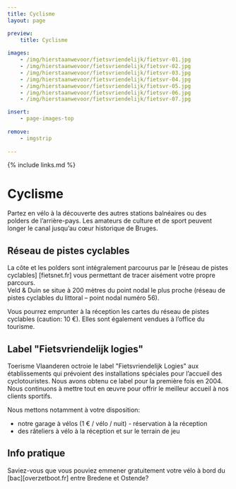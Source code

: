 ```yaml
---
title: Cyclisme
layout: page

preview:
    title: Cyclisme
    
images:
    - /img/hierstaanwevoor/fietsvriendelijk/fietsvr-01.jpg
    - /img/hierstaanwevoor/fietsvriendelijk/fietsvr-02.jpg
    - /img/hierstaanwevoor/fietsvriendelijk/fietsvr-03.jpg
    - /img/hierstaanwevoor/fietsvriendelijk/fietsvr-04.jpg
    - /img/hierstaanwevoor/fietsvriendelijk/fietsvr-05.jpg
    - /img/hierstaanwevoor/fietsvriendelijk/fietsvr-06.jpg
    - /img/hierstaanwevoor/fietsvriendelijk/fietsvr-07.jpg

insert:
    - page-images-top
    
remove:
    - imgstrip
    
---
```



{% include links.md %}

# Cyclisme

Partez en vélo à la découverte des autres stations balnéaires ou des polders de l’arrière-pays. Les amateurs de culture et de sport peuvent longer le canal jusqu’au cœur historique de Bruges.


## Réseau de pistes cyclables

La côte et les polders sont intégralement parcourus par le [réseau de pistes cyclables] [fietsnet.fr] vous permettant de tracer aisément votre propre parcours.<br>
Veld & Duin se situe à 200 mètres du point nodal le plus proche (réseau de pistes cyclables du littoral – point nodal numéro 56).

Vous pourrez emprunter à la réception les cartes du réseau de pistes cyclables (caution: 10 €). Elles sont également vendues à l’office du tourisme.


## Label "Fietsvriendelijk logies"
Toerisme Vlaanderen octroie le label "Fietsvriendelijk Logies" aux établissements qui prévoient des installations spéciales pour l’accueil des cyclotouristes.
Nous avons obtenu ce label pour la première fois en 2004. Nous continuons à mettre tout en œuvre pour offrir le meilleur accueil à nos clients sportifs.

Nous mettons notamment à votre disposition:


- notre garage à vélos (1 € / vélo / nuit) - réservation à la réception
- des râteliers à vélo à la réception et sur le terrain de jeu


## Info pratique

Saviez-vous que vous pouviez emmener gratuitement votre vélo à bord du [bac][overzetboot.fr] entre Bredene et Ostende?


